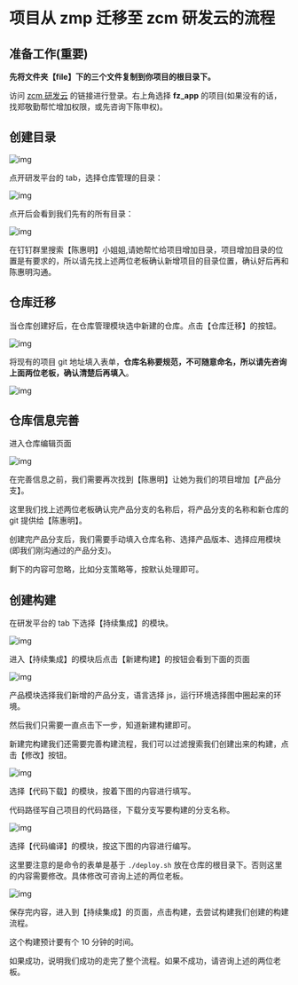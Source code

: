 # 项目从 zmp 迁移至 zcm 研发云的流程

## 准备工作(重要)

**先将文件夹【file】下的三个文件复制到你项目的根目录下。**

访问 [zcm 研发云](https://dev.iwhalecloud.com/portal/main.html?portalId=3&projectId=562574) 的链接进行登录。右上角选择 **fz_app** 的项目(如果没有的话，找郑敬勤帮忙增加权限，或先咨询下陈申权)。

## 创建目录

![img](./img/z1.jpg)

点开研发平台的 tab，选择仓库管理的目录：

![img](./img/z2.jpg)

点开后会看到我们先有的所有目录：

![img](./img/z3.jpg)

在钉钉群里搜索【陈惠明】小姐姐,请她帮忙给项目增加目录，项目增加目录的位置是有要求的，所以请先找上述两位老板确认新增项目的目录位置，确认好后再和陈惠明沟通。

## 仓库迁移

当仓库创建好后，在仓库管理模块选中新建的仓库。点击【仓库迁移】的按钮。

![img](./img/z4.jpg)

将现有的项目 git 地址填入表单，**仓库名称要规范，不可随意命名，所以请先咨询上面两位老板，确认清楚后再填入**。

![img](./img/z5.jpg)

## 仓库信息完善

进入仓库编辑页面

![img](./img/z6.jpg)

在完善信息之前，我们需要再次找到【陈惠明】让她为我们的项目增加【产品分支】。

这里我们找上述两位老板确认完产品分支的名称后，将产品分支的名称和新仓库的 git 提供给【陈惠明】。

创建完产品分支后，我们需要手动填入仓库名称、选择产品版本、选择应用模块(即我们刚沟通过的产品分支)。

剩下的内容可忽略，比如分支策略等，按默认处理即可。

## 创建构建

在研发平台的 tab 下选择【持续集成】的模块。

![img](./img/z7.jpg)

进入【持续集成】的模块后点击【新建构建】的按钮会看到下面的页面

![img](./img/z8.jpg)

产品模块选择我们新增的产品分支，语言选择 js，运行环境选择图中圈起来的环境。

然后我们只需要一直点击下一步，知道新建构建即可。

新建完构建我们还需要完善构建流程，我们可以过滤搜索我们创建出来的构建，点击【修改】按钮。

![img](./img/z9.jpg)

选择【代码下载】的模块，按着下图的内容进行填写。

代码路径写自己项目的代码路径，下载分支写要构建的分支名称。

![img](./img/z10.jpg)

选择【代码编译】的模块，按这下图的内容进行编写。

这里要注意的是命令的表单是基于 `./deploy.sh` 放在仓库的根目录下。否则这里的内容需要修改。具体修改可咨询上述的两位老板。

![img](./img/z11.jpg)

保存完内容，进入到【持续集成】的页面，点击构建，去尝试构建我们创建的构建流程。

这个构建预计要有个 10 分钟的时间。

如果成功，说明我们成功的走完了整个流程。如果不成功，请咨询上述的两位老板。
